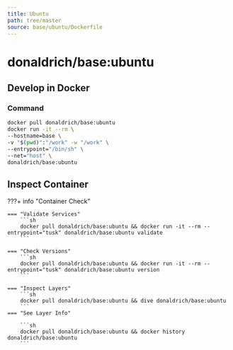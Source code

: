 ```yaml
---
title: Ubuntu
path: tree/master
source: base/ubuntu/Dockerfile
---
```


# donaldrich/base:ubuntu

## Develop in Docker

### Command

```sh
docker pull donaldrich/base:ubuntu
docker run -it --rm \
--hostname=base \
-v "$(pwd)":"/work" -w "/work" \
--entrypoint="/bin/sh" \
--net="host" \
donaldrich/base:ubuntu
```

## Inspect Container

???+ info "Container Check"

    === "Validate Services"
        ```sh
        docker pull donaldrich/base:ubuntu && docker run -it --rm --entrypoint="tusk" donaldrich/base:ubuntu validate
        ```

    === "Check Versions"
        ```sh
        docker pull donaldrich/base:ubuntu && docker run -it --rm --entrypoint="tusk" donaldrich/base:ubuntu version
        ```

    === "Inspect Layers"
        ```sh
        docker pull donaldrich/base:ubuntu && dive donaldrich/base:ubuntu
        ```
    === "See Layer Info"

        ```sh
        docker pull donaldrich/base:ubuntu && docker history donaldrich/base:ubuntu
        ```